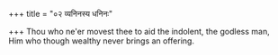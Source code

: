 +++
title = "०२ व्यनिनस्य धनिनः"

+++
Thou who ne'er movest thee to aid the indolent, the godless man,  
     Him who though wealthy never brings an offering.